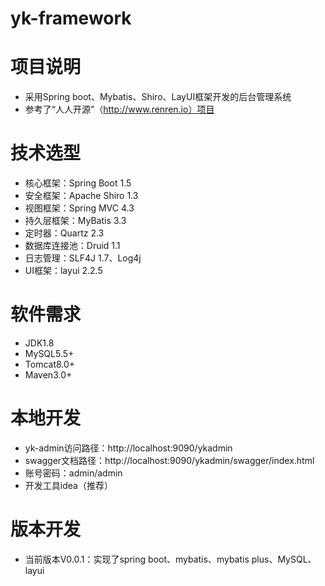 # yk-framework
# 项目说明
* 采用Spring boot、Mybatis、Shiro、LayUI框架开发的后台管理系统
* 参考了“人人开源”（http://www.renren.io）项目

# 技术选型
* 核心框架：Spring Boot 1.5
* 安全框架：Apache Shiro 1.3
* 视图框架：Spring MVC 4.3
* 持久层框架：MyBatis 3.3
* 定时器：Quartz 2.3
* 数据库连接池：Druid 1.1
* 日志管理：SLF4J 1.7、Log4j
* UI框架：layui 2.2.5


# 软件需求
* JDK1.8
* MySQL5.5+
* Tomcat8.0+
* Maven3.0+

# 本地开发
* yk-admin访问路径：http://localhost:9090/ykadmin
* swagger文档路径：http://localhost:9090/ykadmin/swagger/index.html
* 账号密码：admin/admin
* 开发工具idea（推荐）

# 版本开发
* 当前版本V0.0.1：实现了spring boot、mybatis、mybatis plus、MySQL、layui